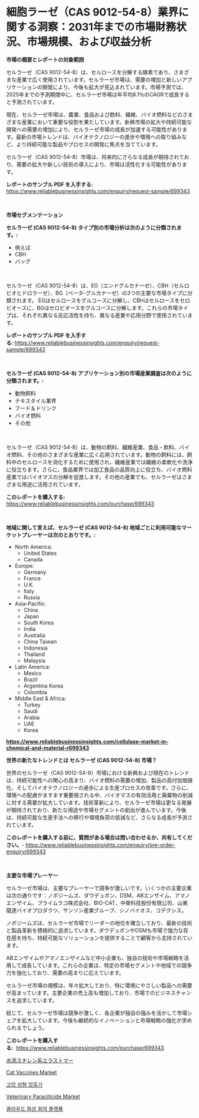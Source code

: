 <p><h1>細胞ラーゼ（CAS 9012-54-8）業界に関する洞察：2031年までの市場財務状況、市場規模、および収益分析</h1></p><p><strong>市場の概要とレポートの対象範囲</strong></p>
<p><p>セルラーゼ（CAS 9012-54-8）は、セルロースを分解する酵素であり、さまざまな産業で広く使用されています。セルラーゼ市場は、需要の増加と新しいアプリケーションの開発により、今後も拡大が見込まれています。市場予測では、2025年までの予測期間中に、セルラーゼ市場は年平均8.1％のCAGRで成長すると予測されています。</p><p>現在、セルラーゼ市場は、農業、食品および飲料、繊維、バイオ燃料などのさまざまな産業において重要な役割を果たしています。新興市場の拡大や持続可能な開発への需要の増加により、セルラーゼ市場の成長が加速する可能性があります。最新の市場トレンドは、バイオテクノロジーの進歩や環境への取り組みなど、より持続可能な製品やプロセスの開発に焦点を当てています。</p><p>セルラーゼ（CAS 9012-54-8）市場は、将来的にさらなる成長が期待されており、需要の拡大や新しい技術の導入により、市場は活性化する可能性があります。</p></p>
<p><strong>レポートのサンプル PDF を入手する:</strong> <a href="https://www.reliablebusinessinsights.com/enquiry/request-sample/699343">https://www.reliablebusinessinsights.com/enquiry/request-sample/699343</a></p>
<p>&nbsp;</p>
<p><strong>市場セグメンテーション</strong></p>
<p><strong>セルラーゼ (CAS 9012-54-8) タイプ別の市場分析は次のように分類されます。:</strong></p>
<p><ul><li>例えば</li><li>CBH</li><li>バッグ</li></ul></p>
<p>&nbsp;</p>
<p><p>セルラーゼ（CAS 9012-54-8）は、EG（エンドグルカナーゼ）、CBH（セルロビオヒドロラーゼ）、BG（ベータ-グルカナーゼ）の3つの主要な市場タイプに分類されます。 EGはセルロースをグルコースに分解し、CBHはセルロースをセロビオースに、BGはセロビオースをグルコースに分解します。これらの市場タイプは、それぞれ異なる反応活性を持ち、異なる産業や応用分野で使用されています。</p></p>
<p><strong>レポートのサンプル PDF を入手する:</strong>&nbsp;<a href="https://www.reliablebusinessinsights.com/enquiry/request-sample/699343">https://www.reliablebusinessinsights.com/enquiry/request-sample/699343</a></p>
<p>&nbsp;</p>
<p><strong> セルラーゼ (CAS 9012-54-8) アプリケーション別の市場産業調査は次のように分類されます。:</strong></p>
<p><ul><li>動物飼料</li><li>テキスタイル業界</li><li>フード＆ドリンク</li><li>バイオ燃料</li><li>その他</li></ul></p>
<p>&nbsp;</p>
<p><p>セルラーゼ（CAS 9012-54-8）は、動物の飼料、繊維産業、食品・飲料、バイオ燃料、その他のさまざまな産業に広く応用されています。動物の飼料には、飼料中のセルロースを消化するために使用され、繊維産業では繊維の柔軟化や洗浄に役立ちます。さらに、食品業界では加工食品の品質向上に役立ち、バイオ燃料産業ではバイオマスの分解を促進します。その他の産業でも、セルラーゼはさまざまな用途に活用されています。</p></p>
<p><strong>このレポートを購入する:</strong>&nbsp; <a href="https://www.reliablebusinessinsights.com/purchase/699343">https://www.reliablebusinessinsights.com/purchase/699343</a></p>
<p>&nbsp;</p>
<p><strong>地域に関して言えば、セルラーゼ (CAS 9012-54-8) 地域ごとに利用可能なマーケットプレーヤーは次のとおりです。:</strong></p>
<p><ul>
    <li>
        North America:
        <ul>
            <li>United States</li>
            <li>Canada</li>
        </ul>
    </li>
    <li>
        Europe:
        <ul>
            <li>Germany</li>
            <li>France</li>
            <li>U.K.</li>
            <li>Italy</li>
            <li>Russia</li>
        </ul>
    </li>
    <li>
        Asia-Pacific:
        <ul>
            <li>China</li>
            <li>Japan</li>
            <li>South Korea</li>
            <li>India</li>
            <li>Australia</li>
            <li>China Taiwan</li>
            <li>Indonesia</li>
            <li>Thailand</li>
            <li>Malaysia</li>
        </ul>
    </li>
    <li>
        Latin America:
        <ul>
            <li>Mexico</li>
            <li>Brazil</li>
            <li>Argentina Korea</li>
            <li>Colombia</li>
        </ul>
    </li>
    <li>
        Middle East & Africa:
        <ul>
            <li>Turkey</li>
            <li>Saudi</li>
            <li>Arabia</li>
            <li>UAE</li>
            <li>Korea</li>
        </ul>
    </li>
    </ul></p>
<p><strong><a href="https://www.reliablebusinessinsights.com/cellulase-market-in-chemical-and-material-r699343">https://www.reliablebusinessinsights.com/cellulase-market-in-chemical-and-material-r699343</a></strong>&nbsp;</p>
<p><strong>世界の新たなトレンドとは セルラーゼ (CAS 9012-54-8) 市場？</strong></p>
<p><p>世界のセルラーゼ（CAS 9012-54-8）市場における新興および現在のトレンドは、持続可能性への関心の高まり、バイオ燃料の需要の増加、製品の高付加価値化、そしてバイオテクノロジーの進歩による生産プロセスの改善です。さらに、環境への配慮がますます重要視される中、バイオマスの有効活用と廃棄物の削減に対する需要が拡大しています。技術革新により、セルラーゼ市場は更なる発展が期待されており、新たな用途や市場セグメントの創出が進んでいます。今後は、持続可能な生産手法への移行や環境負荷の低減など、さらなる成長が予測されています。</p></p>
<p><strong>このレポートを購入する前に、質問がある場合は問い合わせるか、共有してください。</strong>- <a href="https://www.reliablebusinessinsights.com/enquiry/pre-order-enquiry/699343">https://www.reliablebusinessinsights.com/enquiry/pre-order-enquiry/699343</a></p>
<p>&nbsp;</p>
<p><strong>主要な市場プレーヤー</strong></p>
<p><p>セルラーゼ市場は、主要なプレーヤーで競争が激しいです。いくつかの主要企業は次の通りです：ノボジームズ、ダウデュポン、DSM、ABエンザイム、アマノエンザイム、プライムラコ株式会社、BIO-CAT、中榮科技股份有限公司、山東龍達バイオプロダクツ、サンソン産業グループ、シノバイオス、コデクシス。</p><p>ノボジームズは、セルラーゼ市場でリーダーの地位を確立しており、最新の技術と製品革新を積極的に追求しています。ダウデュポンやDSMも市場で強力な存在感を持ち、持続可能なソリューションを提供することで顧客から支持されています。</p><p>ABエンザイムやアマノエンザイムなど中小企業も、独自の技術や市場戦略を活用して成長しています。これらの企業は、特定の市場セグメントや地域での競争力を強化しており、需要の高まりに応えています。</p><p>セルラーゼ市場の規模は、年々拡大しており、特に環境にやさしい製品への需要が高まっています。主要企業の売上高も増加しており、市場でのビジネスチャンスを追求しています。</p><p>総じて、セルラーゼ市場は競争が激しく、各企業が独自の強みを活かして市場シェアを拡大しています。今後も継続的なイノベーションと市場戦略の強化が求められるでしょう。</p></p>
<p><strong>このレポートを購入する:</strong>&nbsp;&nbsp;<a href="https://www.reliablebusinessinsights.com/purchase/699343">https://www.reliablebusinessinsights.com/purchase/699343</a></p>
<p><p><a href="https://medium.com/@demarcuskuhlman/%E6%B0%B4%E7%B4%A0%E5%8C%96%E3%82%B9%E3%83%81%E3%83%AC%E3%83%B3%E5%BC%BE%E6%80%A7%E4%BD%93%E5%B8%82%E5%A0%B4%E3%81%AE%E3%83%A1%E3%83%88%E3%83%AA%E3%82%AF%E3%82%B9%E3%81%AE%E8%A7%A3%E8%AA%AD-%E5%B8%82%E5%A0%B4%E3%82%B7%E3%82%A7%E3%82%A2-%E3%83%88%E3%83%AC%E3%83%B3%E3%83%89-%E6%88%90%E9%95%B7%E3%83%91%E3%82%BF%E3%83%BC%E3%83%B3-0c4b315f89ba">水添スチレン系エラストマー</a></p><p><a href="https://github.com/luckyshygirl/Market-Research-Report-List-4/blob/main/cat-vaccines-market.md">Cat Vaccines Market</a></p><p><a href="https://github.com/gambitz1998/Market-Research-Report-List-1/blob/main/2219804102677.md">고압 성형 압출기</a></p><p><a href="https://github.com/markusgodoy/Market-Research-Report-List-3/blob/main/veterinary-paraciticide-market.md">Veterinary Paraciticide Market</a></p><p><a href="https://medium.com/@stanleylyittle554467/%ED%81%B4%EB%9D%BC%EC%9A%B0%EB%93%9C-%EB%B9%84%EB%94%94%EC%98%A4-%EC%BB%A8%ED%8D%BC%EB%9F%B0%EC%8A%A4-%ED%94%8C%EB%9E%AB%ED%8F%BC-%EC%8B%9C%EC%9E%A5-%EB%B6%84%EC%84%9D-%EA%B8%80%EB%A1%9C%EB%B2%8C-%EC%82%B0%EC%97%85-%EC%A0%84%EB%A7%9D-%EB%B0%8F-%EC%98%88%EC%B8%A1-2024%EB%85%84%EB%B6%80%ED%84%B0-2031%EB%85%84-bc856fb5768e">클라우드 화상 회의 플랫폼</a></p></p>
